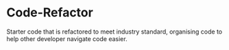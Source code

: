 # Code-Refactor
Starter code that is refactored to meet industry standard, organising code to help other developer navigate code easier. 
